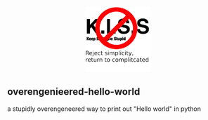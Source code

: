 <p align="center">
  <img src="https://github.com/axtloss/overengenieered-hello-world/blob/main/logo.png?raw=true" alt="Logo" width="150" height="150">
</p>

## overengenieered-hello-world
a stupidly overengeneered way to print out "Hello world" in python
